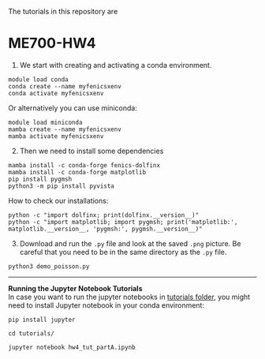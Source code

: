 The tutorials in this repository are 

# ME700-HW4
1. We start with creating and activating a conda environment. 
```
module load conda
conda create --name myfenicsxenv
conda activate myfenicsxenv
```
Or alternatively you can use miniconda:
```
module load miniconda
mamba create --name myfenicsxenv
mamba activate myfenicsxenv
```
2. Then we need to install some dependencies
```
mamba install -c conda-forge fenics-dolfinx
mamba install -c conda-forge matplotlib
pip install pygmsh
python3 -m pip install pyvista
```
How to check our installations:
```
python -c "import dolfinx; print(dolfinx.__version__)"
python -c "import matplotlib; import pygmsh; print('matplotlib:', matplotlib.__version__, 'pygmsh:', pygmsh.__version__)"

```
3. Download and run the `.py` file and look at the saved `.png` picture. Be careful that you need to be in the same directory as the `.py` file.
```
python3 demo_poisson.py
```
---
**Running the Jupyter Notebook Tutorials**  
In case you want to run the jupyter notebooks in [tutorials folder](https://github.com/sarajahedazad/ME700-HW4/tree/main/tutorials), you might need to install Jupyter notebook in your conda environment:
```
pip install jupyter
```
```
cd tutorials/
```
```
jupyter notebook hw4_tut_partA.ipynb
```

